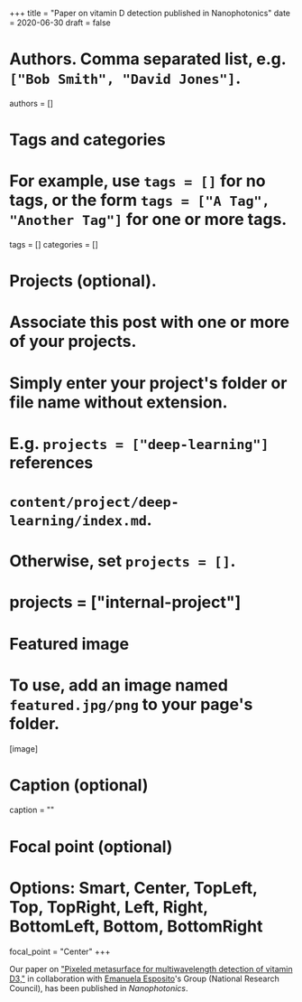 +++
title = "Paper on vitamin D detection published in Nanophotonics"
date = 2020-06-30
draft = false

# Authors. Comma separated list, e.g. `["Bob Smith", "David Jones"]`.
authors = []

# Tags and categories
# For example, use `tags = []` for no tags, or the form `tags = ["A Tag", "Another Tag"]` for one or more tags.
tags = []
categories = []

# Projects (optional).
#   Associate this post with one or more of your projects.
#   Simply enter your project's folder or file name without extension.
#   E.g. `projects = ["deep-learning"]` references
#   `content/project/deep-learning/index.md`.
#   Otherwise, set `projects = []`.
# projects = ["internal-project"]

# Featured image
# To use, add an image named `featured.jpg/png` to your page's folder.
[image]
  # Caption (optional)
  caption = ""

  # Focal point (optional)
  # Options: Smart, Center, TopLeft, Top, TopRight, Left, Right, BottomLeft, Bottom, BottomRight
  focal_point = "Center"
+++

Our paper on ["Pixeled metasurface for multiwavelength detection of vitamin D3,"](/publication/ij-142-nanophotonics-2020/)
in collaboration with [Emanuela Esposito]'s Group (National Research Council),
has been published in *Nanophotonics*.


[Emanuela Esposito]: https://www.isasi.cnr.it/profile/emanuela.esposito/
